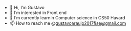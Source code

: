 - 👋 Hi, I’m Gustavo
- 👀 I’m interested in Front end 
- 🌱 I’m currently learnin Computer science in CS50 Havard 
- 📫 How to reach me  @gustavoaraujo2017fise@gmail.com

<!---
Akirasetti/Akirasetti is a ✨ special ✨ repository because its `README.md` (this file) appears on your GitHub profile.
You can click the Preview link to take a look at your changes.
--->
